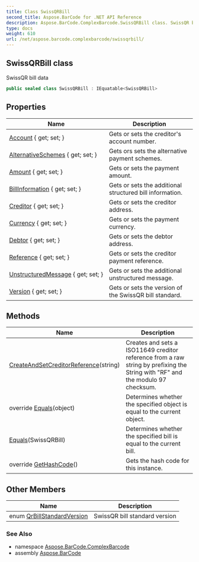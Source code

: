 ```yaml
---
title: Class SwissQRBill
second_title: Aspose.BarCode for .NET API Reference
description: Aspose.BarCode.ComplexBarcode.SwissQRBill class. SwissQR bill data
type: docs
weight: 610
url: /net/aspose.barcode.complexbarcode/swissqrbill/
---
```

## SwissQRBill class

SwissQR bill data

```csharp
public sealed class SwissQRBill : IEquatable<SwissQRBill>
```

## Properties

| Name | Description |
| --- | --- |
| [Account](../../aspose.barcode.complexbarcode/swissqrbill/account/) { get; set; } | Gets or sets the creditor's account number. |
| [AlternativeSchemes](../../aspose.barcode.complexbarcode/swissqrbill/alternativeschemes/) { get; set; } | Gets ors sets the alternative payment schemes. |
| [Amount](../../aspose.barcode.complexbarcode/swissqrbill/amount/) { get; set; } | Gets or sets the payment amount. |
| [BillInformation](../../aspose.barcode.complexbarcode/swissqrbill/billinformation/) { get; set; } | Gets or sets the additional structured bill information. |
| [Creditor](../../aspose.barcode.complexbarcode/swissqrbill/creditor/) { get; set; } | Gets or sets the creditor address. |
| [Currency](../../aspose.barcode.complexbarcode/swissqrbill/currency/) { get; set; } | Gets or sets the payment currency. |
| [Debtor](../../aspose.barcode.complexbarcode/swissqrbill/debtor/) { get; set; } | Gets or sets the debtor address. |
| [Reference](../../aspose.barcode.complexbarcode/swissqrbill/reference/) { get; set; } | Gets or sets the creditor payment reference. |
| [UnstructuredMessage](../../aspose.barcode.complexbarcode/swissqrbill/unstructuredmessage/) { get; set; } | Gets or sets the additional unstructured message. |
| [Version](../../aspose.barcode.complexbarcode/swissqrbill/version/) { get; set; } | Gets or sets the version of the SwissQR bill standard. |

## Methods

| Name | Description |
| --- | --- |
| [CreateAndSetCreditorReference](../../aspose.barcode.complexbarcode/swissqrbill/createandsetcreditorreference/)(string) | Creates and sets a ISO11649 creditor reference from a raw string by prefixing the String with "RF" and the modulo 97 checksum. |
| override [Equals](../../aspose.barcode.complexbarcode/swissqrbill/equals/#equals_1)(object) | Determines whether the specified object is equal to the current object. |
| [Equals](../../aspose.barcode.complexbarcode/swissqrbill/equals/#equals)(SwissQRBill) | Determines whether the specified bill is equal to the current bill. |
| override [GetHashCode](../../aspose.barcode.complexbarcode/swissqrbill/gethashcode/)() | Gets the hash code for this instance. |

## Other Members

| Name | Description |
| --- | --- |
| enum [QrBillStandardVersion](../../aspose.barcode.complexbarcode/swissqrbill.qrbillstandardversion) | SwissQR bill standard version |

### See Also

* namespace [Aspose.BarCode.ComplexBarcode](../../aspose.barcode.complexbarcode/)
* assembly [Aspose.BarCode](../../)


